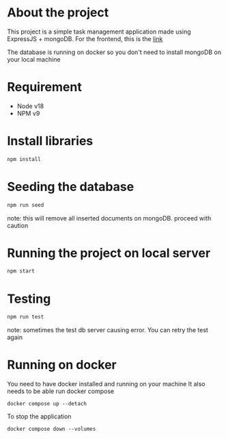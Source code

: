 # About the project
This project is a simple task management application made using ExpressJS + mongoDB.
For the frontend, this is the [link](https://github.com/ckw28502/taskflare-reactjs)

The database is running on docker so you don't need to install mongoDB on your local machine

# Requirement
- Node v18
- NPM v9

# Install libraries
```bash
npm install
```

# Seeding the database
```bash
npm run seed
```
note: this will remove all inserted documents on mongoDB. proceed with caution

# Running the project on local server
```bash
npm start
````
# Testing
```bash
npm run test
```
note: sometimes the test db server causing error. You can retry the test again

# Running on docker
You need to have docker installed and running on your machine
It also needs to be able run docker compose
```
docker compose up --detach
```

To stop the application
```
docker compose down --volumes
```
